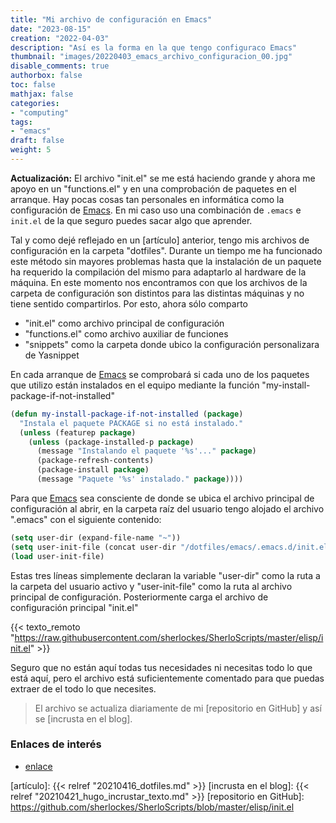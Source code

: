 ```yaml
---
title: "Mi archivo de configuración en Emacs"
date: "2023-08-15"
creation: "2022-04-03"
description: "Así es la forma en la que tengo configuraco Emacs"
thumbnail: "images/20220403_emacs_archivo_configuracion_00.jpg"
disable_comments: true
authorbox: false
toc: false
mathjax: false
categories:
- "computing"
tags:
- "emacs"
draft: false
weight: 5
---
```

**Actualización:** El archivo "init.el" se me está haciendo grande y ahora me apoyo en un "functions.el" y en una comprobación de paquetes en el arranque.
Hay pocas cosas tan personales en informática como la configuración de [Emacs]. En mi caso uso una combinación de `.emacs` e `init.el` de la que seguro puedes sacar algo que aprender.
<!--more-->

Tal y como dejé reflejado en un [artículo] anterior, tengo mis archivos de configuración en la carpeta "dotfiles". Durante un tiempo me ha funcionado este método sin mayores problemas hasta que la instalación de un paquete ha requerido la compilación del mismo para adaptarlo al hardware de la máquina. En este momento nos encontramos con que los archivos de la carpeta de configuración son distintos para las distintas máquinas y no tiene sentido compartirlos. Por esto, ahora sólo comparto
- "init.el" como archivo principal de configuración
- "functions.el" como archivo auxiliar de funciones
- "snippets" como la carpeta donde ubico la configuración personalizara de Yasnippet

En cada arranque de [Emacs] se comprobará si cada uno de los paquetes que utilizo están instalados en el equipo mediante la función "my-install-package-if-not-installed"

``` lisp
(defun my-install-package-if-not-installed (package)
  "Instala el paquete PACKAGE si no está instalado."
  (unless (featurep package)
    (unless (package-installed-p package)
      (message "Instalando el paquete '%s'..." package)
      (package-refresh-contents)
      (package-install package)
      (message "Paquete '%s' instalado." package))))
```
	  

Para que [Emacs] sea consciente de donde se ubica el archivo principal de configuración al abrir, en la carpeta raíz del usuario tengo alojado el archivo ".emacs" con el siguiente contenido:

``` lisp
(setq user-dir (expand-file-name "~"))
(setq user-init-file (concat user-dir "/dotfiles/emacs/.emacs.d/init.el"))
(load user-init-file)
```

Estas tres líneas simplemente declaran la variable "user-dir" como la ruta a la carpeta del usuario activo y "user-init-file" como la ruta al archivo principal de configuración. Posteriormente carga el archivo de configuración principal "init.el"

{{< texto_remoto "https://raw.githubusercontent.com/sherlockes/SherloScripts/master/elisp/init.el" >}}

Seguro que no están aquí todas tus necesidades ni necesitas todo lo que está aquí, pero el archivo está suficientemente comentado para que puedas extraer de el todo lo que necesites.

> El archivo se actualiza diariamente de mi [repositorio en GitHub] y así se [incrusta en el blog].

### Enlaces de interés
- [enlace](www.sherblog.pro)

[Emacs]: https://www.gnu.org/software/emacs/
[artículo]: {{< relref "20210416_dotfiles.md" >}}
[incrusta en el blog]: {{< relref "20210421_hugo_incrustar_texto.md" >}}
[repositorio en GitHub]: https://github.com/sherlockes/SherloScripts/blob/master/elisp/init.el



